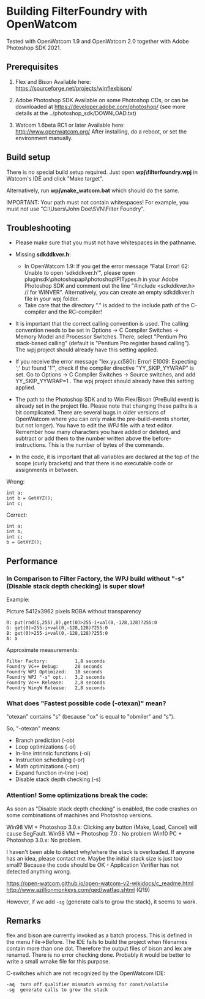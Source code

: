 
Building FilterFoundry with OpenWatcom
======================================

Tested with OpenWatcom 1.9 and OpenWatcom 2.0 together with Adobe Photoshop SDK 2021.


Prerequisites
-------------

1) Flex and Bison
   Available here:
   https://sourceforge.net/projects/winflexbison/

2) Adobe Photoshop SDK
   Available on some Photoshop CDs, or can be downloaded at
   https://developer.adobe.com/photoshop/
   (see more details at the ../photoshop_sdk/DOWNLOAD.txt)

3) Watcom 1.6beta RC1 or later
   Available here:
   http://www.openwatcom.org/
   After installing, do a reboot, or set the environment manually.


Build setup
-----------

There is no special build setup required.
Just open **wpj\filterfoundry.wpj** in Watcom's IDE and click "Make target".

Alternatively, run **wpj\make_watcom.bat** which should do the same.

IMPORTANT: Your path must not contain whitespaces!
For example, you must not use "C:\Users\John Doe\SVN\Filter Foundry\".


Troubleshooting
---------------

- Please make sure that you must not have whitespaces in the pathname.

- Missing **sdkddkver.h**:
  * In OpenWatcom 1.9:
    If you get the error message "Fatal Error! 62:  Unable to open 'sdkddkver.h'", please open 
    pluginsdk\photoshopapi\photoshop\PITypes.h in your Adobe Photoshop SDK and
    comment out the line "#include <sdkddkver.h> // for WINVER".
    Alternatively, you can create an empty sdkddkver.h file in your wpj folder.
  * Take care that the directory "." is added to the include path of the C-compiler
    and the RC-compiler!

- It is important that the correct calling convention is used.
  The calling convention needs to be set in
  Options -> C Compiler Switches -> Memory Model and Processor Switches.
  There, select "Pentium Pro stack-based calling" (default is "Pentium Pro register based calling").
  The wpj project should already have this setting applied.

- If you receive the error message "lex.yy.c(580): Error! E1009: Expecting ';' but found '1'",
  check if the compiler directive "YY_SKIP_YYWRAP" is set.
  Go to Options -> C Compiler Switches -> Source switches, and add YY_SKIP_YYWRAP=1 .
  The wpj project should already have this setting applied.

- The path to the Photoshop SDK and to Win Flex/Bison (PreBuild event)
  is already set in the project file. Please note that changing these
  paths is a bit complicated. There are several bugs in older versions of OpenWatcom
  where you can only make the pre-build-events shorter, but not longer).
  You have to edit the WPJ file with a text editor.
  Remember how many characters you have added or deleted,
  and subtract or add them to the number written above the before-instructions.
  This is the number of bytes of the commands.

- In the code, it is important that all variables are declared at the
  top of the scope (curly brackets) and that there is no executable code or
  assignments in between.

Wrong:

    int a;
    int b = GetXYZ();
    int c;

Correct:

    int a;
    int b;
    int c;
    b = GetXYZ();


Performance
-----------

### In Comparison to Filter Factory, the WPJ build without "-s" (Disable stack depth checking) is super slow!

Example:

Picture 5412x3962 pixels RGBA without transparency

    R: put(rnd(i,255),0),get(0)>255-i+val(0,-128,128)?255:0
    G: get(0)>255-i+val(0,-128,128)?255:0
    B: get(0)>255-i+val(0,-128,128)?255:0
    A: a

Approximate measurements:

    Filter Factory:          1,8 seconds
    Foundry VC++ Debug:      20 seconds
    Foundry WPJ Optimized:   18 seconds
    Foundry WPJ "-s" opt.:   3,2 seconds
    Foundry Vc++ Release:    2,8 seconds
    Foundry WingW Release:   2,8 seconds

### What does "Fastest possible code (-otexan)" mean?

"otexan" contains "s" (because "ox" is equal to "obmiler" and "s").

So, "-otexan" means:

- Branch prediction (-ob)
- Loop optimizations (-ol)
- In-line intrinsic functions (-oi)
- Instruction scheduling (-or)
- Math optimizations (-om)
- Expand function in-line (-oe)
- Disable stack depth checking (-s)

### Attention! Some optimizations break the code:

As soon as "Disable stack depth checking" is enabled, the code crashes
on some combinations of machines and Photoshop versions.

Win98 VM + Photoshop 3.0.x: Clicking any button (Make, Load, Cancel) will cause SegFault.
Win98 VM + Photoshop 7.0 : No problem
Win10 PC + Photoshop 3.0.x: No problem.

I haven't been able to detect why/where the stack is overloaded.
If anyone has an idea, please contact me.
Maybe the initial stack size is just too small?
Because the code should be OK - Application Verifier has not detected anything wrong.

https://open-watcom.github.io/open-watcom-v2-wikidocs/c_readme.html
http://www.azillionmonkeys.com/qed/watfaq.shtml (Q19)

However, if we add `-sg` (generate calls to grow the stack), it seems to work.


Remarks
-------

flex and bison are currently invoked as a batch process.
This is defined in the menu File->Before.
The IDE fails to build the project when filenames contain more than one dot.
Therefore the output files of bison and lex are renamed.
There is no error checking done.
Probably it would be better to write a small wmake file for this purpose.

C-switches which are not recognized by the OpenWatcom IDE:

    -aq  turn off qualifier mismatch warning for const/volatile
    -sg  generate calls to grow the stack
